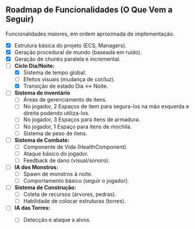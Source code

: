 ## Roadmap de Funcionalidades (O Que Vem a Seguir)

Funcionalidades maiores, em ordem aproximada de implementação.

- [x] Estrutura básica do projeto (ECS, Managers).
- [x] Geração procedural de mundo (baseada em ruído).
- [x] Geração de chunks paralela e incremental.
- [ ] **Ciclo Dia/Noite:**
    - [X] Sistema de tempo global.
    - [ ] Efeitos visuais (mudança de cor/luz).
    - [X] Transição de estado Dia <-> Noite.
- [ ] **Sistema de inventário**
    - [ ] Áreas de gerenciamento de itens.
    - [ ] No jogador, 2 Espaços de item para segura-los na mão esquerda e direita podendo utiliza-los.
    - [ ] No jogador, 3 Espaços para itens de armadura.
    - [ ] No jogador, 1 Espaço para itens de mochila.
    - [ ] Sistema de peso de itens.
- [ ] **Sistema de Combate:**
    - [ ] Componente de Vida (HealthComponent).
    - [ ] Ataque básico do jogador.
    - [ ] Feedback de dano (visual/sonoro).
- [ ] **IA dos Monstros:**
    - [ ] Spawn de monstros à noite.
    - [ ] Comportamento básico (seguir o jogador).
- [ ] **Sistema de Construção:**
    - [ ] Coleta de recursos (árvores, pedras).
    - [ ] Habilidade de colocar estruturas (torres).
- [ ] **IA das Torres:**
    - [ ] Detecção e ataque a alvos.

